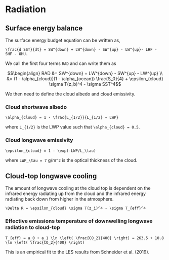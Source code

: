 # Radiation

## Surface energy balance
The surface energy budget equation can be written as,

``\frac{d SST}{dt} = SW^{down} + LW^{down} - SW^{up} - LW^{up}- LHF - SHF - OHU.``

We call the first four terms ``RAD`` and can write them as

```math
\begin{align} 
    RAD &= SW^{down} + LW^{down} - SW^{up} - LW^{up} \\ 
    &= (1 - \alpha_{cloud})(1 - \alpha_{ocean}) \frac{S_0}{4} + \epsilon_{cloud} \sigma T(z_b)^4 - \sigma SST^4
```

We then need to define the cloud albedo and cloud emissivity.

### Cloud shortwave albedo
``\alpha_{cloud} = 1 - \frac{L_{1/2}}{L_{1/2} + LWP}``

where ``L_{1/2}`` is the LWP value such that ``\alpha_{cloud} = 0.5``.

### Cloud longwave emissivity 
``\epsilon_{cloud} = 1 - \exp(-LWP/L_\tau)``

where ``LWP_\tau = 7`` g/m``^2`` is the optical thickness of the cloud.

## Cloud-top longwave cooling 
The amount of longwave cooling at the cloud top is dependent on the infrared energy radiating up from the cloud and the infrared energy radiating back down from higher in the atmosphere.

``\Delta R = \epsilon_{cloud} \sigma T(z_i)^4 - \sigma T_{eff}^4``

### Effective emissions temperature of downwelling longwave radiation to cloud-top
``T_{eff} = a_0 + a_1 \ln \left( \frac{CO_2}{400} \right) = 263.5 + 10.8 \ln \left( \frac{CO_2}{400} \right)``

This is an empirical fit to the LES results from Schneider et al. (2019). 